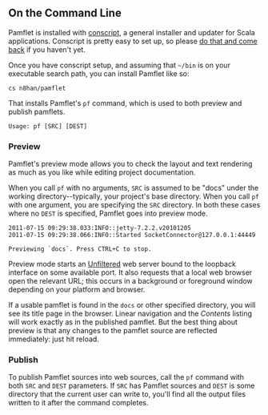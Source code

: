 On the Command Line
-------------------

Pamflet is installed with [conscript][conscript], a general installer
and updater for Scala applications. Conscript is pretty easy to set
up, so please [do that and come back][conscript] if you haven't yet.

[conscript]: https://github.com/n8han/conscript#readme

Once you have conscript setup, and assuming that `~/bin` is on your
executable search path, you can install Pamflet like so:

    cs n8han/pamflet

That installs Pamflet's `pf` command, which is used to both preview
and publish pamflets. 

    Usage: pf [SRC] [DEST]

### Preview

Pamflet's preview mode allows you to check the layout and text
rendering as much as you like while editing project documentation.

When you call `pf` with no arguments, `SRC` is assumed to be "docs"
under the working directory--typically, your project's base
directory. When you call `pf` with one argument, you are specifying
the `SRC` directory. In both these cases where no `DEST` is specified,
Pamflet goes into preview mode.

    2011-07-15 09:29:38.033:INFO::jetty-7.2.2.v20101205
    2011-07-15 09:29:38.066:INFO::Started SocketConnector@127.0.0.1:44449

    Previewing `docs`. Press CTRL+C to stop.

Preview mode starts an [Unfiltered][uf] web server bound to the
loopback interface on some available port. It also requests that a
local web browser open the relevant URL; this occurs in a background
or foreground window depending on your platform and browser.

[uf]: http://unfiltered.databinder.net/

If a usable pamflet is found in the `docs` or other specified
directory, you will see its title page in the browser. Linear
navigation and the *Contents* listing will work exactly as in the
published pamflet. But the best thing about preview is that any
changes to the pamflet source are reflected immediately: just hit
reload.

### Publish

To publish Pamflet sources into web sources, call the `pf` command
with both `SRC` and `DEST` parameters. If `SRC` has Pamflet sources
and `DEST` is some directory that the current user can write to,
you'll find all the output files written to it after the command
completes.
